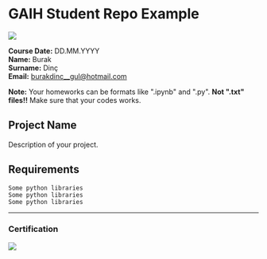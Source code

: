 # GAIH Student Repo Example
![](img/logo.png)

**Course Date:** DD.MM.YYYY  
**Name:** Burak  
**Surname:** Dinç  
**Email:** burakdinc__gul@hotmail.com  

**Note:** Your homeworks can be formats like ".ipynb" and ".py". **Not ".txt" files!!** Make sure that your codes works.  

## Project Name
Description of your project.

## Requirements
```
Some python libraries
Some python libraries
Some python libraries
```
---

### Certification
![](img/certificate_ex.png)

